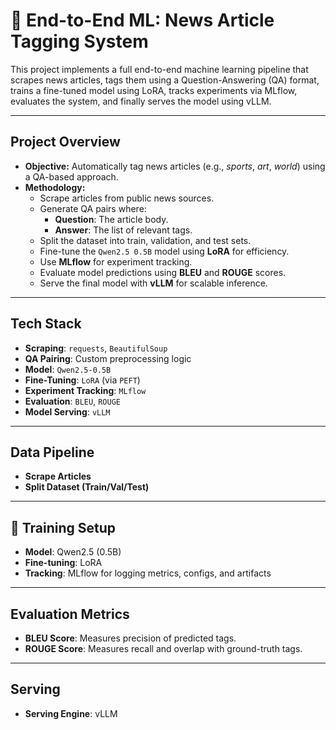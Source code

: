 # 🧠 End-to-End ML: News Article Tagging System

This project implements a full end-to-end machine learning pipeline that scrapes news articles, tags them using a Question-Answering (QA) format, trains a fine-tuned model using LoRA, tracks experiments via MLflow, evaluates the system, and finally serves the model using vLLM.

---

##  Project Overview

- **Objective:** Automatically tag news articles (e.g., *sports*, *art*, *world*) using a QA-based approach.
- **Methodology:**
  - Scrape articles from public news sources.
  - Generate QA pairs where:
    - **Question**: The article body.
    - **Answer**: The list of relevant tags.
  - Split the dataset into train, validation, and test sets.
  - Fine-tune the `Qwen2.5 0.5B` model using **LoRA** for efficiency.
  - Use **MLflow** for experiment tracking.
  - Evaluate model predictions using **BLEU** and **ROUGE** scores.
  - Serve the final model with **vLLM** for scalable inference.

---

##  Tech Stack

- **Scraping**: `requests`, `BeautifulSoup`
- **QA Pairing**: Custom preprocessing logic
- **Model**: `Qwen2.5-0.5B`
- **Fine-Tuning**: `LoRA` (via `PEFT`)
- **Experiment Tracking**: `MLflow`
- **Evaluation**: `BLEU`, `ROUGE`
- **Model Serving**: `vLLM`

---

##  Data Pipeline
- **Scrape Articles**
- **Split Dataset (Train/Val/Test)**

---

## 🔧 Training Setup

- **Model**: Qwen2.5 (0.5B)
- **Fine-tuning**: LoRA
- **Tracking**: MLflow for logging metrics, configs, and artifacts

---

##  Evaluation Metrics

- **BLEU Score**: Measures precision of predicted tags.
- **ROUGE Score**: Measures recall and overlap with ground-truth tags.

---

##  Serving

- **Serving Engine**: vLLM
